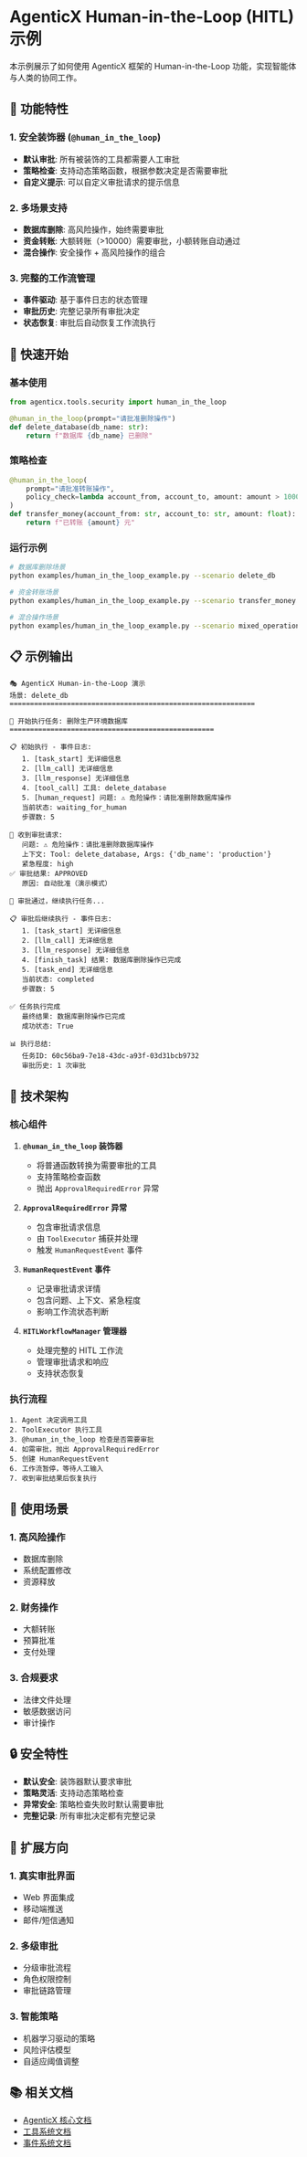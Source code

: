 # AgenticX Human-in-the-Loop (HITL) 示例

本示例展示了如何使用 AgenticX 框架的 Human-in-the-Loop 功能，实现智能体与人类的协同工作。

## 🌟 功能特性

### 1. 安全装饰器 (`@human_in_the_loop`)
- **默认审批**: 所有被装饰的工具都需要人工审批
- **策略检查**: 支持动态策略函数，根据参数决定是否需要审批
- **自定义提示**: 可以自定义审批请求的提示信息

### 2. 多场景支持
- **数据库删除**: 高风险操作，始终需要审批
- **资金转账**: 大额转账（>10000）需要审批，小额转账自动通过
- **混合操作**: 安全操作 + 高风险操作的组合

### 3. 完整的工作流管理
- **事件驱动**: 基于事件日志的状态管理
- **审批历史**: 完整记录所有审批决定
- **状态恢复**: 审批后自动恢复工作流执行

## 🚀 快速开始

### 基本使用

```python
from agenticx.tools.security import human_in_the_loop

@human_in_the_loop(prompt="请批准删除操作")
def delete_database(db_name: str):
    return f"数据库 {db_name} 已删除"
```

### 策略检查

```python
@human_in_the_loop(
    prompt="请批准转账操作",
    policy_check=lambda account_from, account_to, amount: amount > 10000
)
def transfer_money(account_from: str, account_to: str, amount: float):
    return f"已转账 {amount} 元"
```

### 运行示例

```bash
# 数据库删除场景
python examples/human_in_the_loop_example.py --scenario delete_db

# 资金转账场景
python examples/human_in_the_loop_example.py --scenario transfer_money

# 混合操作场景
python examples/human_in_the_loop_example.py --scenario mixed_operations
```

## 📋 示例输出

```
🎭 AgenticX Human-in-the-Loop 演示
场景: delete_db
============================================================

🚀 开始执行任务: 删除生产环境数据库
==================================================

📋 初始执行 - 事件日志:
   1. [task_start] 无详细信息
   2. [llm_call] 无详细信息
   3. [llm_response] 无详细信息
   4. [tool_call] 工具: delete_database
   5. [human_request] 问题: ⚠️ 危险操作：请批准删除数据库操作
   当前状态: waiting_for_human
   步骤数: 5

🔔 收到审批请求:
   问题: ⚠️ 危险操作：请批准删除数据库操作
   上下文: Tool: delete_database, Args: {'db_name': 'production'}
   紧急程度: high
✅ 审批结果: APPROVED
   原因: 自动批准（演示模式）

🔄 审批通过，继续执行任务...

📋 审批后继续执行 - 事件日志:
   1. [task_start] 无详细信息
   2. [llm_call] 无详细信息
   3. [llm_response] 无详细信息
   4. [finish_task] 结果: 数据库删除操作已完成
   5. [task_end] 无详细信息
   当前状态: completed
   步骤数: 5

✅ 任务执行完成
   最终结果: 数据库删除操作已完成
   成功状态: True

📊 执行总结:
   任务ID: 60c56ba9-7e18-43dc-a93f-03d31bcb9732
   审批历史: 1 次审批
```

## 🔧 技术架构

### 核心组件

1. **`@human_in_the_loop` 装饰器**
   - 将普通函数转换为需要审批的工具
   - 支持策略检查函数
   - 抛出 `ApprovalRequiredError` 异常

2. **`ApprovalRequiredError` 异常**
   - 包含审批请求信息
   - 由 `ToolExecutor` 捕获并处理
   - 触发 `HumanRequestEvent` 事件

3. **`HumanRequestEvent` 事件**
   - 记录审批请求详情
   - 包含问题、上下文、紧急程度
   - 影响工作流状态判断

4. **`HITLWorkflowManager` 管理器**
   - 处理完整的 HITL 工作流
   - 管理审批请求和响应
   - 支持状态恢复

### 执行流程

```
1. Agent 决定调用工具
2. ToolExecutor 执行工具
3. @human_in_the_loop 检查是否需要审批
4. 如需审批，抛出 ApprovalRequiredError
5. 创建 HumanRequestEvent
6. 工作流暂停，等待人工输入
7. 收到审批结果后恢复执行
```

## 🎯 使用场景

### 1. 高风险操作
- 数据库删除
- 系统配置修改
- 资源释放

### 2. 财务操作
- 大额转账
- 预算批准
- 支付处理

### 3. 合规要求
- 法律文件处理
- 敏感数据访问
- 审计操作

## 🔒 安全特性

- **默认安全**: 装饰器默认要求审批
- **策略灵活**: 支持动态策略检查
- **异常安全**: 策略检查失败时默认需要审批
- **完整记录**: 所有审批决定都有完整记录

## 🚧 扩展方向

### 1. 真实审批界面
- Web 界面集成
- 移动端推送
- 邮件/短信通知

### 2. 多级审批
- 分级审批流程
- 角色权限控制
- 审批链路管理

### 3. 智能策略
- 机器学习驱动的策略
- 风险评估模型
- 自适应阈值调整

## 📚 相关文档

- [AgenticX 核心文档](../README.md)
- [工具系统文档](../agenticx/tools/README.md)
- [事件系统文档](../agenticx/core/README.md) 
